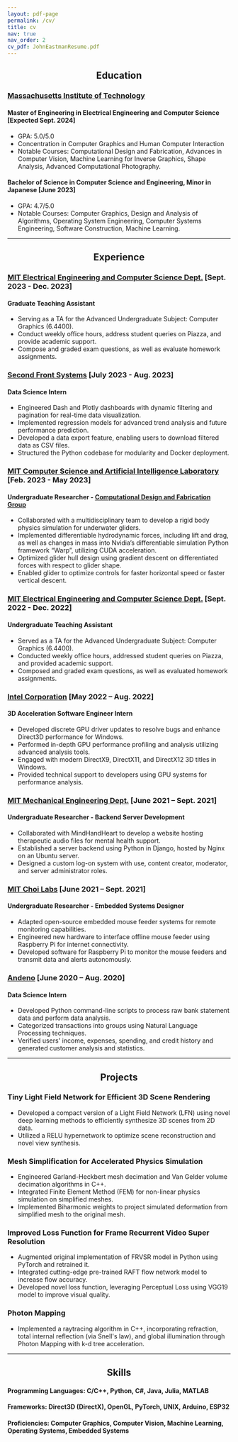 ```yaml
---
layout: pdf-page
permalink: /cv/
title: cv
nav: true
nav_order: 2
cv_pdf: JohnEastmanResume.pdf
---
```


## <center>Education</center>
### [Massachusetts Institute of Technology](https://mit.edu/) 
#### Master of Engineering in Electrical Engineering and Computer Science [Expected Sept. 2024]
- GPA: 5.0/5.0
- Concentration in Computer Graphics and Human Computer Interaction
- Notable Courses: Computational Design and Fabrication, Advances in Computer Vision, Machine Learning for Inverse Graphics, Shape Analysis, Advanced Computational Photography.

#### Bachelor of Science in Computer Science and Engineering, Minor in Japanese [June 2023]
- GPA: 4.7/5.0
- Notable Courses: Computer Graphics, Design and Analysis of Algorithms, Operating System Engineering, Computer Systems Engineering, Software Construction, Machine Learning.

---

## <center>Experience</center>

### [MIT Electrical Engineering and Computer Science Dept.](https://www.eecs.mit.edu/) [Sept. 2023 - Dec. 2023]
#### Graduate Teaching Assistant
- Serving as a TA for the Advanced Undergraduate Subject: Computer Graphics (6.4400).
- Conduct weekly office hours, address student queries on Piazza, and provide academic support.
- Compose and graded exam questions, as well as evaluate homework assignments.

### [Second Front Systems](https://www.secondfront.com/) [July 2023 - Aug. 2023]
#### Data Science Intern
- Engineered Dash and Plotly dashboards with dynamic filtering and pagination for real-time data visualization.
- Implemented regression models for advanced trend analysis and future performance prediction.
- Developed a data export feature, enabling users to download filtered data as CSV files.
- Structured the Python codebase for modularity and Docker deployment.

### [MIT Computer Science and Artificial Intelligence Laboratory](https://www.csail.mit.edu/) [Feb. 2023 - May 2023]
#### Undergraduate Researcher - [Computational Design and Fabrication Group](https://cdfg.mit.edu/)
- Collaborated with a multidisciplinary team to develop a rigid body physics simulation for underwater gliders.
- Implemented differentiable hydrodynamic forces, including lift and drag, as well as changes in mass into Nvidia’s differentiable simulation Python framework “Warp”, utilizing CUDA acceleration.
- Optimized glider hull design using gradient descent on differentiated forces with respect to glider shape.
- Enabled glider to optimize controls for faster horizontal speed or faster vertical descent.

### [MIT Electrical Engineering and Computer Science Dept.](https://www.eecs.mit.edu/) [Sept. 2022 - Dec. 2022]
#### Undergraduate Teaching Assistant
- Served as a TA for the Advanced Undergraduate Subject: Computer Graphics (6.4400).
- Conducted weekly office hours, addressed student queries on Piazza, and provided academic support.
- Composed and graded exam questions, as well as evaluated homework assignments.

### [Intel Corporation](https://www.intel.com) [May 2022 – Aug. 2022]
#### 3D Acceleration Software Engineer Intern
- Developed discrete GPU driver updates to resolve bugs and enhance Direct3D performance for Windows.
- Performed in-depth GPU performance profiling and analysis utilizing advanced analysis tools.
- Engaged with modern DirectX9, DirectX11, and DirectX12 3D titles in Windows.
- Provided technical support to developers using GPU systems for performance analysis.

### [MIT Mechanical Engineering Dept.](https://meche.mit.edu/) [June 2021 – Sept. 2021]
#### Undergraduate Researcher - Backend Server Development
- Collaborated with MindHandHeart to develop a website hosting therapeutic audio files for mental health support.
- Established a server backend using Python in Django, hosted by Nginx on an Ubuntu server.
- Designed a custom log-on system with use, content creator, moderator, and server administrator roles.

### [MIT Choi Labs](https://picower.mit.edu/gloria-choi) [June 2021 – Sept. 2021]
#### Undergraduate Researcher - Embedded Systems Designer
- Adapted open-source embedded mouse feeder systems for remote monitoring capabilities.
- Engineered new hardware to interface offline mouse feeder using Raspberry Pi for internet connectivity.
- Developed software for Raspberry Pi to monitor the mouse feeders and transmit data and alerts autonomously.

### [Andeno](https://www.andeno.com/en/) [June 2020 – Aug. 2020]
#### Data Science Intern
- Developed Python command-line scripts to process raw bank statement data and perform data analysis.
- Categorized transactions into groups using Natural Language Processing techniques.
- Verified users' income, expenses, spending, and credit history and generated customer analysis and statistics.

---

## <center>Projects</center>

### Tiny Light Field Network for Efficient 3D Scene Rendering
- Developed a compact version of a Light Field Network (LFN) using novel deep learning methods to efficiently synthesize 3D scenes from 2D data.
- Utilized a RELU hypernetwork to optimize scene reconstruction and novel view synthesis.

### Mesh Simplification for Accelerated Physics Simulation
- Engineered Garland-Heckbert mesh decimation and Van Gelder volume decimation algorithms in C++.
- Integrated Finite Element Method (FEM) for non-linear physics simulation on simplified meshes.
- Implemented Biharmonic weights to project simulated deformation from simplified mesh to the original mesh.

### Improved Loss Function for Frame Recurrent Video Super Resolution
- Augmented original implementation of FRVSR model in Python using PyTorch and retrained it.
- Integrated cutting-edge pre-trained RAFT flow network model to increase flow accuracy.
- Developed novel loss function, leveraging Perceptual Loss using VGG19 model to improve visual quality.

### Photon Mapping
- Implemented a raytracing algorithm in C++, incorporating refraction, total internal reflection (via Snell's law), and global illumination through Photon Mapping with k-d tree acceleration.

---

## <center>Skills</center>

#### Programming Languages: C/C++, Python, C#, Java, Julia, MATLAB
#### Frameworks: Direct3D (DirectX), OpenGL, PyTorch, UNIX, Arduino, ESP32
#### Proficiencies: Computer Graphics, Computer Vision, Machine Learning, Operating Systems, Embedded Systems 